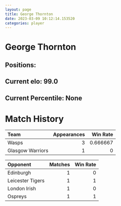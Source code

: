 ```yaml
---  
layout: page  
title: George Thornton  
date: 2023-03-09 10:12:14.153520  
categories: player  
---
```

# George Thornton

## Positions: 

## Current elo: 99.0

## Current Percentile: None

# Match History


| Team             |   Appearances |   Win Rate |
|:-----------------|--------------:|-----------:|
| Wasps            |             3 |   0.666667 |
| Glasgow Warriors |             1 |   0        |

| Opponent         |   Matches |   Win Rate |
|:-----------------|----------:|-----------:|
| Edinburgh        |         1 |          0 |
| Leicester Tigers |         1 |          1 |
| London Irish     |         1 |          0 |
| Ospreys          |         1 |          1 |